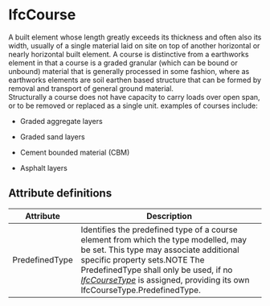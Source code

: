 IfcCourse
=========
A built element whose length greatly exceeds its thickness and often also its
width, usually of a single material laid on site on top of another horizontal
or nearly horizontal built element. A course is distinctive from a earthworks
element in that a course is a graded granular (which can be bound or unbound)
material that is generally processed in some fashion, where as earthworks
elements are soil earthen based structure that can be formed by removal and
transport of general ground material.  
Structurally a course does not have capacity to carry loads over open span, or
to be removed or replaced as a single unit. examples of courses include:  

  

  * Graded aggregate layers
  

  * Graded sand layers
  

  * Cement bounded material (CBM)
  

  * Asphalt layers
  


Attribute definitions
---------------------
| Attribute      | Description                                                                                                                                                                                                                                                                                                                                |
|----------------|--------------------------------------------------------------------------------------------------------------------------------------------------------------------------------------------------------------------------------------------------------------------------------------------------------------------------------------------|
| PredefinedType | Identifies the predefined type of a course element from which the type modelled, may be set. This type may associate additional specific property sets.NOTE The PredefinedType shall only be used, if no [_IfcCourseType_]($element://{7722C204-F35C-482e-B0B7-9A1CED6BAD72}) is assigned, providing its own IfcCourseType.PredefinedType. |

